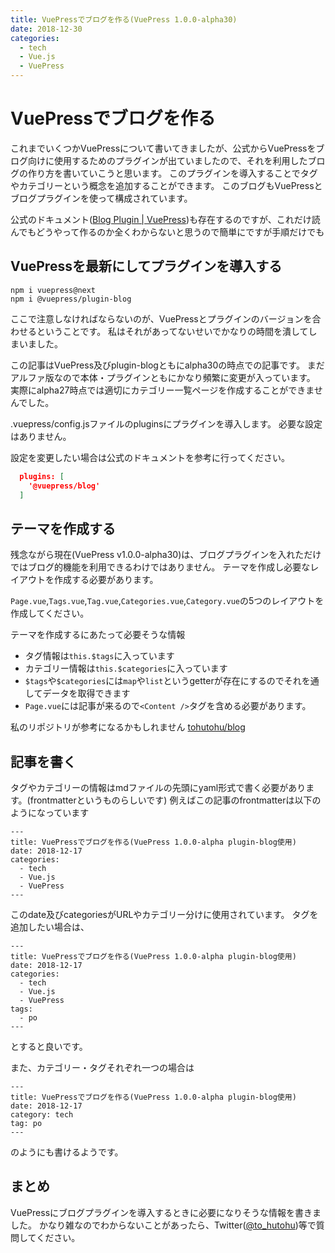 ```yaml
---
title: VuePressでブログを作る(VuePress 1.0.0-alpha30) 
date: 2018-12-30
categories:
  - tech
  - Vue.js
  - VuePress
---
```


# VuePressでブログを作る

これまでいくつかVuePressについて書いてきましたが、公式からVuePressをブログ向けに使用するためのプラグインが出ていましたので、それを利用したブログの作り方を書いていこうと思います。
このプラグインを導入することでタグやカテゴリーという概念を追加することができます。
このブログもVuePressとブログプラグインを使って構成されています。

公式のドキュメント([Blog Plugin | VuePress](https://vuepress.vuejs.org/plugin/official/plugin-blog.html#usage))も存在するのですが、これだけ読んでもどうやって作るのか全くわからないと思うので簡単にですが手順だけでも

## VuePressを最新にしてプラグインを導入する

```
npm i vuepress@next
npm i @vuepress/plugin-blog
```

ここで注意しなければならないのが、VuePressとプラグインのバージョンを合わせるということです。
私はそれがあってないせいでかなりの時間を潰してしまいました。

この記事はVuePress及びplugin-blogともにalpha30の時点での記事です。
まだアルファ版なので本体・プラグインともにかなり頻繁に変更が入っています。
実際にalpha27時点では適切にカテゴリー一覧ページを作成することができませんでした。


.vuepress/config.jsファイルのpluginsにプラグインを導入します。
必要な設定はありません。

設定を変更したい場合は公式のドキュメントを参考に行ってください。
```json
  plugins: [
    '@vuepress/blog'
  ]
```


## テーマを作成する
残念ながら現在(VuePress v1.0.0-alpha30)は、ブログプラグインを入れただけではブログ的機能を利用できるわけではありません。
テーマを作成し必要なレイアウトを作成する必要があります。

`Page.vue`,`Tags.vue`,`Tag.vue`,`Categories.vue`,`Category.vue`の5つのレイアウトを作成してください。

テーマを作成するにあたって必要そうな情報
- タグ情報は`this.$tags`に入っています
- カテゴリー情報は`this.$categories`に入っています
- `$tags`や`$categories`には`map`や`list`というgetterが存在にするのでそれを通してデータを取得できます
- `Page.vue`には記事が来るので`<Content />`タグを含める必要があります。

私のリポジトリが参考になるかもしれません
[tohutohu/blog](https://github.com/tohutohu/blog)

## 記事を書く
タグやカテゴリーの情報はmdファイルの先頭にyaml形式で書く必要があります。(frontmatterというものらしいです)
例えばこの記事のfrontmatterは以下のようになっています

```
---
title: VuePressでブログを作る(VuePress 1.0.0-alpha plugin-blog使用) 
date: 2018-12-17
categories:
  - tech
  - Vue.js
  - VuePress
---
```

このdate及びcategoriesがURLやカテゴリー分けに使用されています。
タグを追加したい場合は、
```
---
title: VuePressでブログを作る(VuePress 1.0.0-alpha plugin-blog使用) 
date: 2018-12-17
categories:
  - tech
  - Vue.js
  - VuePress
tags:
  - po
---
```

とすると良いです。

また、カテゴリー・タグそれぞれ一つの場合は
```
---
title: VuePressでブログを作る(VuePress 1.0.0-alpha plugin-blog使用) 
date: 2018-12-17
category: tech
tag: po
---
```
のようにも書けるようです。


## まとめ
VuePressにブログプラグインを導入するときに必要になりそうな情報を書きました。
かなり雑なのでわからないことがあったら、Twitter([@to_hutohu](https://twitter.com/to_hutohu))等で質問してください。
